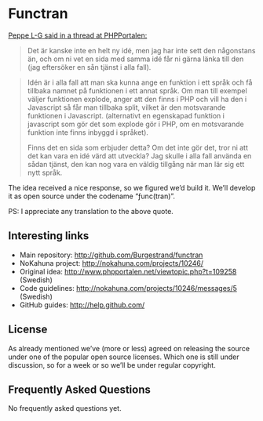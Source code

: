 Functran
========

[Peppe L-G said in a thread at PHPPortalen:](http://www.phpportalen.net/viewtopic.php?t=109258)

> Det är kanske inte en helt ny idé, men jag har inte sett den
> någonstans än, och om ni vet en sida med samma idé får ni gärna
> länka till den (jag eftersöker en sån tjänst i alla fall).

> Idén är i alla fall att man ska kunna ange en funktion i ett språk
> och få tillbaka namnet på funktionen i ett annat språk. Om man
> till exempel väljer funktionen explode, anger att den finns i PHP
> och vill ha den i Javascript så får man tillbaka split, vilket är
> den motsvarande funktionen i Javascript. (alternativt en egenskapad
> funktion i javascript som gör det som explode gör i PHP, om en
> motsvarande funktion inte finns inbyggd i språket).
>
> Finns det en sida som erbjuder detta? Om det inte gör det, tror ni
> att det kan vara en idé värd att utveckla? Jag skulle i alla fall
> använda en sådan tjänst, den kan nog vara en väldig tillgång när
> man lär sig ett nytt språk.

The idea received a nice response, so we figured we’d build it. We’ll 
develop it as open source under the codename “ƒunc(tran)”.

PS: I appreciate any translation to the above quote.


Interesting links
-----------------

- Main repository: <http://github.com/Burgestrand/functran>
- NoKahuna project: <http://nokahuna.com/projects/10246/>
- Original idea: <http://www.phpportalen.net/viewtopic.php?t=109258> (Swedish)
- Code guidelines: <http://nokahuna.com/projects/10246/messages/5> (Swedish)
- GitHub guides: <http://help.github.com/>


License
-------

As already mentioned we’ve (more or less) agreed on releasing the source
under one of the popular open source licenses. Which one is still under
discussion, so for a week or so we’ll be under regular copyright.


Frequently Asked Questions
--------------------------

No frequently asked questions yet.